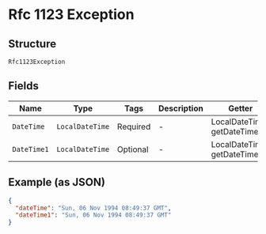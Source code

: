 
# Rfc 1123 Exception

## Structure

`Rfc1123Exception`

## Fields

| Name | Type | Tags | Description | Getter | Setter |
|  --- | --- | --- | --- | --- | --- |
| `DateTime` | `LocalDateTime` | Required | - | LocalDateTime getDateTime() | setDateTime(LocalDateTime dateTime) |
| `DateTime1` | `LocalDateTime` | Optional | - | LocalDateTime getDateTime1() | setDateTime1(LocalDateTime dateTime1) |

## Example (as JSON)

```json
{
  "dateTime": "Sun, 06 Nov 1994 08:49:37 GMT",
  "dateTime1": "Sun, 06 Nov 1994 08:49:37 GMT"
}
```

